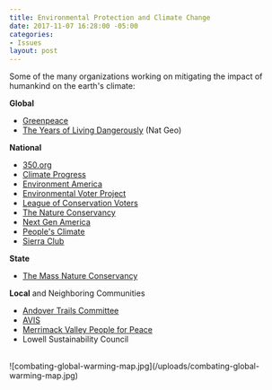 ```yaml
---
title: Environmental Protection and Climate Change
date: 2017-11-07 16:28:00 -05:00
categories:
- Issues
layout: post
---
```


Some of the many organizations working on mitigating the impact of humankind on the earth's climate:

**Global**
* [Greenpeace](http://www.greenpeace.org/usa/)
* [The Years of Living Dangerously](http://yearsoflivingdangerously.com/) (Nat Geo)

**National**
* [350.org](https://350.org/)
* [Climate Progress](https://thinkprogress.org/climate/)
* [Environment America](https://environmentamerica.org)
* [Environmental Voter Project](http://www.environmentalvoter.org/)
* [League of Conservation Voters](https://www.lcv.org/)
* [The Nature Conservancy](https://www.nature.org)
* [Next Gen America](https://nextgenamerica.org/)
* [People's Climate](https://peoplesclimate.org/)
* [Sierra Club](http://www.sierraclub.org/)

**State**
* [The Mass Nature Conservancy](https://www.nature.org/ourinitiatives/regions/northamerica/unitedstates/massachusetts/index.htm)

**Local** and Neighboring Communities 
* [Andover Trails Committee](https://www.andovertrails.org/)
* [AVIS](http://avisandover.org/)
* [Merrimack Valley People for Peace](http://merrimackvalleypeopleforpeace.org/)
* Lowell Sustainability Council

<BR>
![combating-global-warming-map.jpg](/uploads/combating-global-warming-map.jpg)